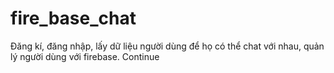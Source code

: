 # fire_base_chat
Đăng kí, đăng nhập, lấy dữ liệu người dùng để họ có thể chat với nhau, quản lý người dùng với firebase. Continue

